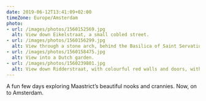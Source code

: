 ```yaml
---
date: 2019-06-12T13:41:09+02:00
timeZone: Europe/Amsterdam
photo:
- url: /images/photos/1560152569.jpg
  alt: View down Eikelstraat, a small cobled street.
- url: /images/photos/1560156299.jpg
  alt: View through a stone arch, behind the Basilica of Saint Servatius.
- url: /images/photos/1560158475.jpg
  alt: View into a Dutch garden.
- url: /images/photos/1560239801.jpg
  alt: View down Ridderstraat, with colourful red walls and doors, with bikes parked to one side.
---
```

A fun few days exploring Maastrict’s beautiful nooks and crannies. Now, on to Amsterdam.
